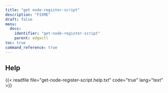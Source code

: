 ```yaml
---
title: "get node-register-script"
description: "FIXME"
draft: false
menu:
  docs:
    identifier: "get-node-register-script"
    parent: edgectl
toc: true
command_reference: true
---
```


## Help

{{< readfile file="get-node-register-script.help.txt" code="true" lang="text" >}}
